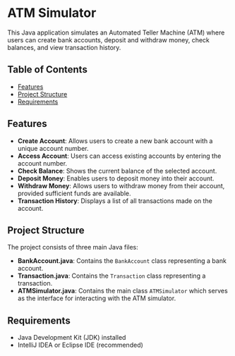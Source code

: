 # ATM Simulator

This Java application simulates an Automated Teller Machine (ATM) where users can create bank accounts, deposit and withdraw money, check balances, and view transaction history.

## Table of Contents

- [Features](#features)
- [Project Structure](#project-structure)
- [Requirements](#requirements)


## Features

- **Create Account**: Allows users to create a new bank account with a unique account number.
- **Access Account**: Users can access existing accounts by entering the account number.
- **Check Balance**: Shows the current balance of the selected account.
- **Deposit Money**: Enables users to deposit money into their account.
- **Withdraw Money**: Allows users to withdraw money from their account, provided sufficient funds are available.
- **Transaction History**: Displays a list of all transactions made on the account.

## Project Structure

The project consists of three main Java files:

- **BankAccount.java**: Contains the `BankAccount` class representing a bank account.
- **Transaction.java**: Contains the `Transaction` class representing a transaction.
- **ATMSimulator.java**: Contains the main class `ATMSimulator` which serves as the interface for interacting with the ATM simulator.

## Requirements

- Java Development Kit (JDK) installed
- IntelliJ IDEA or Eclipse IDE (recommended)

